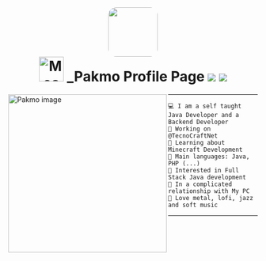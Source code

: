 <center>
<img src="https://minepic.org/avatar/_Pakmo" style="border-radius: 16px; padding-bottom: 0px" width="100" height="100" >

<h1 style="padding-top:0px; margin-top: 0px;">
<img src="https://i.imgur.com/veZrcC7.gif" alt="Meaow" width="50" />
_Pakmo Profile Page 
<img src="https://komarev.com/ghpvc/?username=Pakmo&color=ff69b4">

<img src="https://readme-typing-svg.herokuapp.com?font=Helvetica+Neue&pause=1000&color=C3C3C3&width=435&lines=I'm+Java+Developer;I'm+Bot+Developer;I'm+Backend+Developer" style="text-align: center;"/>
</h1>

</center>

<img align="left" src="https://image-placeholder.com/images/actual-size/320x320.png" alt="Pakmo image" width="320" height="320" />
<hr>

```
💻 I am a self taught Java Developer and a Backend Developer
🔭 Working on @TecnoCraftNet
🌱 Learning about Minecraft Development
🌟 Main languages: Java, PHP (...)
🚩 Interested in Full Stack Java development
💖 In a complicated relationship with My PC
🎵 Love metal, lofi, jazz and soft music
```
<hr>
